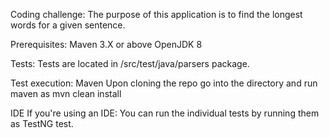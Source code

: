 Coding challenge:
The purpose of this application is to find the longest words for a given sentence.

Prerequisites:
Maven 3.X or above
OpenJDK 8

Tests:
Tests are located in /src/test/java/parsers package.

Test execution:
Maven
Upon cloning the repo go into the directory and run maven as mvn clean install

IDE
If you're using an IDE: You can run the individual tests by running them as TestNG test.
